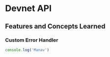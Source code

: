 # Devnet API

## Features and Concepts Learned

### Custom Error Handler

```javascript
console.log('Manav')
```
